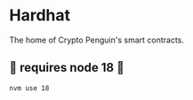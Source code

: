 # Hardhat
The home of Crypto Penguin's smart contracts.

## 🚨 requires node 18 🚨
```bash
nvm use 18
```
